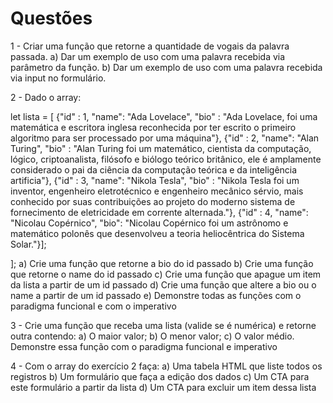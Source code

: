 # Questões

1 - Criar uma função que retorne a quantidade de vogais da palavra passada.
  a) Dar um exemplo de uso com uma palavra recebida via parâmetro da função.
  b) Dar um exemplo de uso com uma palavra recebida via input no formulário.
  
2 - Dado o array:
 
let lista = [
     {"id" : 1, "name": "Ada Lovelace", "bio" : "Ada Lovelace, foi uma matemática e escritora inglesa reconhecida por ter escrito o primeiro algoritmo para ser processado por uma máquina"},
     {"id" : 2, "name": "Alan Turing", "bio" : "Alan Turing foi um matemático, cientista da computação, lógico, criptoanalista, filósofo e biólogo teórico britânico, ele é amplamente considerado o pai da ciência da computação teórica e da inteligência artificia"},
     {"id" : 3, "name": "Nikola Tesla", "bio" : "Nikola Tesla foi um inventor, engenheiro eletrotécnico e engenheiro mecânico sérvio, mais conhecido por suas contribuições ao projeto do moderno sistema de fornecimento de eletricidade em corrente alternada."},
     {"id" : 4, "name": "Nicolau Copérnico", "bio": "Nicolau Copérnico foi um astrônomo e matemático polonês que desenvolveu a teoria heliocêntrica do Sistema Solar."}];

 ];
 a) Crie uma função que retorne a bio do id passado
 b) Crie uma função que retorne o name do id passado
 c) Crie uma função que apague um item da lista a partir de um id passado
 d) Crie uma função que altere a bio ou o name a partir de um id passado
 e) Demonstre todas as funções com o paradigma funcional e com o imperativo
 
 3 - Crie uma função que receba uma lista (valide se é numérica) e retorne outra contendo:
  a) O maior valor;
  b) O menor valor;
  c) O valor médio.
 Demonstre essa função com o paradigma funcional e imperativo
 
 4 - Com o array do exercício 2 faça:
    a) Uma tabela HTML que liste todos os registros
    b) Um formulário que faça a edição dos dados
    c) Um CTA para este formulário a partir da lista
    d) Um CTA para excluir um item dessa lista
